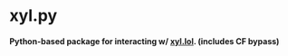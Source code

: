 # xyl.py
#### Python-based package for interacting w/ [xyl.lol](https://xyl.lol). (includes CF bypass)

